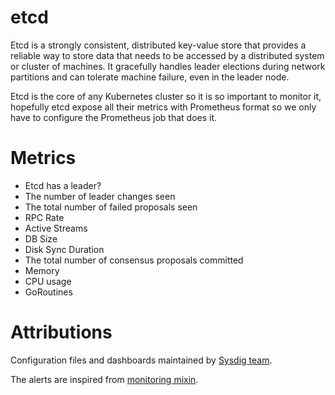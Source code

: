 # etcd 
Etcd is a strongly consistent, distributed key-value store that provides a reliable way to store data that needs to be accessed by a distributed system or cluster of machines. 
It gracefully handles leader elections during network partitions and can tolerate machine failure, even in the leader node.

Etcd is the core of any Kubernetes cluster so it is so important to monitor it, hopefully etcd expose all their metrics with Prometheus format so we only have to configure the Prometheus job that does it. 

# Metrics
* Etcd has a leader?
* The number of leader changes seen
* The total number of failed proposals seen
* RPC Rate
* Active Streams
* DB Size
* Disk Sync Duration
* The total number of consensus proposals committed
* Memory
* CPU usage
* GoRoutines

# Attributions
Configuration files and dashboards maintained by [Sysdig team](https://sysdig.com/).

The alerts are inspired from [monitoring mixin](https://monitoring.mixins.dev/etcd/).